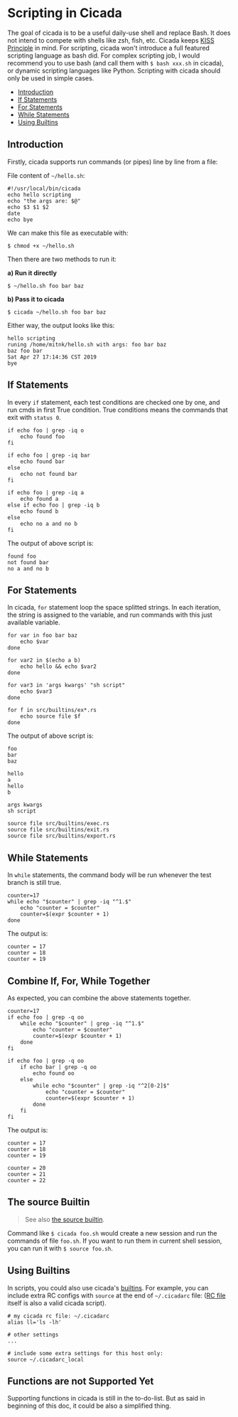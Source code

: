 # Scripting in Cicada

The goal of cicada is to be a useful daily-use shell and replace Bash.
It does not intend to compete with shells like zsh, fish, etc. Cicada keeps
[KISS Principle](https://en.wikipedia.org/wiki/KISS_principle) in mind.
For scripting, cicada won't introduce a full featured scripting
language as bash did. For complex scripting job, I would recommend you
to use bash (and call them with `$ bash xxx.sh` in cicada), or dynamic
scripting languages like Python. Scripting with cicada should only be used
in simple cases.

- [Introduction](#introduction)
- [If Statements](#if-statements)
- [For Statements](#for-statements)
- [While Statements](#while-statements)
- [Using Builtins](#using-builtins)

## Introduction

Firstly, cicada supports run commands (or pipes) line by line from a file:

File content of `~/hello.sh`:
```
#!/usr/local/bin/cicada
echo hello scripting
echo "the args are: $@"
echo $3 $1 $2
date
echo bye
```

We can make this file as executable with:
```
$ chmod +x ~/hello.sh
```

Then there are two methods to run it:

**a) Run it directly**
```
$ ~/hello.sh foo bar baz
```

**b) Pass it to cicada**
```
$ cicada ~/hello.sh foo bar baz
```

Either way, the output looks like this:

```
hello scripting
runing /home/mitnk/hello.sh with args: foo bar baz
baz foo bar
Sat Apr 27 17:14:36 CST 2019
bye
```

## If Statements

In every `if` statement, each test conditions are checked one by one,
and run cmds in first True condition. True conditions means the commands
that exit with `status 0`.

```
if echo foo | grep -iq o
    echo found foo
fi

if echo foo | grep -iq bar
    echo found bar
else
    echo not found bar
fi

if echo foo | grep -iq a
    echo found a
else if echo foo | grep -iq b
    echo found b
else
    echo no a and no b
fi
```

The output of above script is:
```
found foo
not found bar
no a and no b
```

## For Statements

In cicada, `for` statement loop the space splitted strings. In each iteration,
the string is assigned to the variable, and run commands with this just
available variable.

```
for var in foo bar baz
    echo $var
done

for var2 in $(echo a b)
    echo hello && echo $var2
done

for var3 in 'args kwargs' "sh script"
    echo $var3
done

for f in src/builtins/ex*.rs
    echo source file $f
done
```

The output of above script is:
```
foo
bar
baz

hello
a
hello
b

args kwargs
sh script

source file src/builtins/exec.rs
source file src/builtins/exit.rs
source file src/builtins/export.rs
```

## While Statements

In `while` statements, the command body will be run whenever the test branch
is still true.

```
counter=17
while echo "$counter" | grep -iq "^1.$"
    echo "counter = $counter"
    counter=$(expr $counter + 1)
done
```

The output is:
```
counter = 17
counter = 18
counter = 19
```

## Combine If, For, While Together

As expected, you can combine the above statements together.

```
counter=17
if echo foo | grep -q oo
    while echo "$counter" | grep -iq "^1.$"
        echo "counter = $counter"
        counter=$(expr $counter + 1)
    done
fi

if echo foo | grep -q oo
    if echo bar | grep -q oo
        echo found oo
    else
        while echo "$counter" | grep -iq "^2[0-2]$"
            echo "counter = $counter"
            counter=$(expr $counter + 1)
        done
    fi
fi
```

The output is:
```
counter = 17
counter = 18
counter = 19

counter = 20
counter = 21
counter = 22
```

## The source Builtin

> See also [the source builtin](https://github.com/mitnk/cicada/blob/master/docs/built-in-cmd.md#source).

Command like `$ cicada foo.sh` would create a new session and run the commands
of file `foo.sh`. If you want to run them in current shell session, you
can run it with `$ source foo.sh`.

## Using Builtins

In scripts, you could also use cicada's
[builtins](https://github.com/mitnk/cicada/blob/master/docs/built-in-cmd.md).
For example, you can include extra RC configs with `source` at the end of
`~/.cicadarc` file:
([RC file](https://github.com/mitnk/cicada/blob/master/docs/rc-file.md)
itself is also a valid cicada script).

```
# my cicada rc file: ~/.cicadarc
alias ll='ls -lh'

# other settings
...

# include some extra settings for this host only:
source ~/.cicadarc_local
```

## Functions are not Supported Yet

Supporting functions in cicada is still in the to-do-list. But as said
in beginning of this doc, it could be also a simplified thing.
